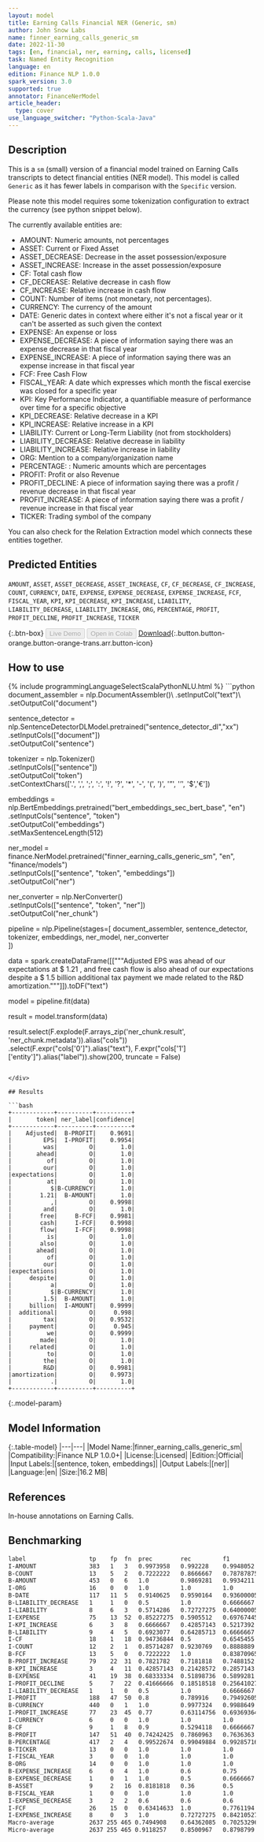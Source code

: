 ```yaml
---
layout: model
title: Earning Calls Financial NER (Generic, sm)
author: John Snow Labs
name: finner_earning_calls_generic_sm
date: 2022-11-30
tags: [en, financial, ner, earning, calls, licensed]
task: Named Entity Recognition
language: en
edition: Finance NLP 1.0.0
spark_version: 3.0
supported: true
annotator: FinanceNerModel
article_header:
  type: cover
use_language_switcher: "Python-Scala-Java"
---
```


## Description

This is a `sm` (small) version of a financial model trained on Earning Calls transcripts to detect financial entities (NER model). 
This model is called `Generic` as it has fewer labels in comparison with the `Specific` version.

Please note this model requires some tokenization configuration to extract the currency (see python snippet below).

The currently available entities are:
- AMOUNT: Numeric amounts, not percentages
- ASSET: Current or Fixed Asset
- ASSET_DECREASE: Decrease in the asset possession/exposure
- ASSET_INCREASE: Increase in the asset possession/exposure
- CF: Total cash flow 
- CF_DECREASE: Relative decrease in cash flow
- CF_INCREASE: Relative increase in cash flow
- COUNT:  Number of items (not monetary, not percentages).
- CURRENCY: The currency of the amount
- DATE: Generic dates in context where either it's not a fiscal year or it can't be asserted as such given the context
- EXPENSE: An expense or loss
- EXPENSE_DECREASE: A piece of information saying there was an expense decrease in that fiscal year
- EXPENSE_INCREASE: A piece of information saying there was an expense increase in that fiscal year
- FCF: Free Cash Flow
- FISCAL_YEAR: A date which expresses which month the fiscal exercise was closed for a specific year
- KPI: Key Performance Indicator, a quantifiable measure of performance over time for a specific objective
- KPI_DECREASE: Relative decrease in a KPI
- KPI_INCREASE: Relative increase in a KPI
- LIABILITY:  Current or Long-Term Liability (not from stockholders)
- LIABILITY_DECREASE: Relative decrease in liability
- LIABILITY_INCREASE: Relative increase in liability
- ORG: Mention to a company/organization name
- PERCENTAGE: : Numeric amounts which are percentages
- PROFIT: Profit or also Revenue
- PROFIT_DECLINE: A piece of information saying there was a profit / revenue decrease in that fiscal year
- PROFIT_INCREASE: A piece of information saying there was a profit / revenue increase in that fiscal year
- TICKER: Trading symbol of the company

You can also check for the Relation Extraction model which connects these entities together.

## Predicted Entities

`AMOUNT`, `ASSET`, `ASSET_DECREASE`, `ASSET_INCREASE`, `CF`, `CF_DECREASE`, `CF_INCREASE`, `COUNT`, `CURRENCY`, `DATE`, `EXPENSE`, `EXPENSE_DECREASE`, `EXPENSE_INCREASE`, `FCF`, `FISCAL_YEAR`, `KPI`, `KPI_DECREASE`, `KPI_INCREASE`, `LIABILITY`, `LIABILITY_DECREASE`, `LIABILITY_INCREASE`, `ORG`, `PERCENTAGE`, `PROFIT`, `PROFIT_DECLINE`, `PROFIT_INCREASE`, `TICKER`


{:.btn-box}
<button class="button button-orange" disabled>Live Demo</button>
<button class="button button-orange" disabled>Open in Colab</button>
[Download](https://s3.amazonaws.com/auxdata.johnsnowlabs.com/finance/models/finner_earning_calls_generic_sm_en_1.0.0_3.0_1669839690938.zip){:.button.button-orange.button-orange-trans.arr.button-icon}

## How to use



<div class="tabs-box" markdown="1">
{% include programmingLanguageSelectScalaPythonNLU.html %}
```python
document_assembler = nlp.DocumentAssembler()\
    .setInputCol("text")\
    .setOutputCol("document")

sentence_detector = nlp.SentenceDetectorDLModel.pretrained("sentence_detector_dl","xx")\
    .setInputCols(["document"])\
    .setOutputCol("sentence")

tokenizer = nlp.Tokenizer()\
    .setInputCols(["sentence"])\
    .setOutputCol("token")\
    .setContextChars(['.', ',', ';', ':', '!', '?', '*', '-', '(', ')', '”', '’', '$','€'])

embeddings = nlp.BertEmbeddings.pretrained("bert_embeddings_sec_bert_base", "en") \
  .setInputCols("sentence", "token") \
  .setOutputCol("embeddings")\
  .setMaxSentenceLength(512)

ner_model = finance.NerModel.pretrained("finner_earning_calls_generic_sm", "en", "finance/models")\
    .setInputCols(["sentence", "token", "embeddings"])\
    .setOutputCol("ner")

ner_converter = nlp.NerConverter()\
    .setInputCols(["sentence", "token", "ner"])\
    .setOutputCol("ner_chunk")

pipeline = nlp.Pipeline(stages=[
    document_assembler,
    sentence_detector,
    tokenizer,
    embeddings,
    ner_model,
    ner_converter   
    ])

data = spark.createDataFrame([["""Adjusted EPS was ahead of our expectations at $ 1.21 , and free cash flow is also ahead of our expectations despite a $ 1.5 billion additional tax payment we made related to the R&D amortization."""]]).toDF("text")

model = pipeline.fit(data)

result = model.transform(data)

result.select(F.explode(F.arrays_zip('ner_chunk.result', 'ner_chunk.metadata')).alias("cols")) \
               .select(F.expr("cols['0']").alias("text"),
                       F.expr("cols['1']['entity']").alias("label")).show(200, truncate = False)
```

</div>

## Results

```bash
+------------+----------+----------+
|       token| ner_label|confidence|
+------------+----------+----------+
|    Adjusted|  B-PROFIT|    0.9691|
|         EPS|  I-PROFIT|    0.9954|
|         was|         O|       1.0|
|       ahead|         O|       1.0|
|          of|         O|       1.0|
|         our|         O|       1.0|
|expectations|         O|       1.0|
|          at|         O|       1.0|
|           $|B-CURRENCY|       1.0|
|        1.21|  B-AMOUNT|       1.0|
|           ,|         O|    0.9998|
|         and|         O|       1.0|
|        free|     B-FCF|    0.9981|
|        cash|     I-FCF|    0.9998|
|        flow|     I-FCF|    0.9998|
|          is|         O|       1.0|
|        also|         O|       1.0|
|       ahead|         O|       1.0|
|          of|         O|       1.0|
|         our|         O|       1.0|
|expectations|         O|       1.0|
|     despite|         O|       1.0|
|           a|         O|       1.0|
|           $|B-CURRENCY|       1.0|
|         1.5|  B-AMOUNT|       1.0|
|     billion|  I-AMOUNT|    0.9999|
|  additional|         O|     0.998|
|         tax|         O|    0.9532|
|     payment|         O|     0.945|
|          we|         O|    0.9999|
|        made|         O|       1.0|
|     related|         O|       1.0|
|          to|         O|       1.0|
|         the|         O|       1.0|
|         R&D|         O|    0.9981|
|amortization|         O|    0.9973|
|           .|         O|       1.0|
+------------+----------+----------+
```

{:.model-param}
## Model Information

{:.table-model}
|---|---|
|Model Name:|finner_earning_calls_generic_sm|
|Compatibility:|Finance NLP 1.0.0+|
|License:|Licensed|
|Edition:|Official|
|Input Labels:|[sentence, token, embeddings]|
|Output Labels:|[ner]|
|Language:|en|
|Size:|16.2 MB|

## References

In-house annotations on Earning Calls.

## Benchmarking

```bash
label	               tp	 fp	 fn	 prec	     rec	     f1
I-AMOUNT	           383	 1	 3	 0.9973958	 0.992228	 0.9948052
B-COUNT	               13	 5	 2	 0.7222222	 0.8666667	 0.78787875
B-AMOUNT	           453	 0	 6	 1.0	     0.9869281	 0.9934211
I-ORG	               16	 0	 0	 1.0	     1.0	     1.0
B-DATE	               117	 11	 5	 0.9140625	 0.9590164	 0.93600005
B-LIABILITY_DECREASE   1	 1	 0	 0.5	     1.0	     0.6666667
I-LIABILITY	           8	 6	 3	 0.5714286	 0.72727275	 0.64000005
I-EXPENSE	           75	 13	 52	 0.85227275	 0.5905512	 0.69767445
I-KPI_INCREASE	       6	 3	 8	 0.6666667	 0.42857143	 0.5217392
B-LIABILITY	           9	 4	 5	 0.6923077	 0.64285713	 0.6666667
I-CF	               18	 1	 18	 0.94736844	 0.5	     0.6545455
I-COUNT	               12	 2	 1	 0.85714287	 0.9230769	 0.8888889
B-FCF	               13	 5	 0	 0.7222222	 1.0	     0.83870965
B-PROFIT_INCREASE	   79	 22	 31	 0.7821782	 0.7181818	 0.7488152
B-KPI_INCREASE	       3	 4	 11	 0.42857143	 0.21428572	 0.2857143
B-EXPENSE	           41	 19	 38	 0.68333334	 0.51898736	 0.5899281
I-PROFIT_DECLINE	   5	 7	 22	 0.41666666	 0.18518518	 0.25641027
I-LIABILITY_DECREASE   1	 1	 0	 0.5	     1.0	     0.6666667
I-PROFIT	           188	 47	 50	 0.8	     0.789916	 0.79492605
B-CURRENCY	           440	 0	 1	 1.0	     0.9977324	 0.9988649
I-PROFIT_INCREASE	   77	 23	 45	 0.77	     0.63114756	 0.69369364
I-CURRENCY	           6	 0	 0	 1.0	     1.0	     1.0
B-CF	               9	 1	 8	 0.9	     0.5294118	 0.6666667
B-PROFIT	           147	 51	 40	 0.74242425	 0.7860963	 0.7636363
B-PERCENTAGE	       417	 2	 4	 0.99522674	 0.99049884	 0.99285716
B-TICKER	           13	 0	 0	 1.0	     1.0	     1.0
I-FISCAL_YEAR	       3	 0	 0	 1.0	     1.0	     1.0
B-ORG	               14	 0	 0	 1.0	     1.0	     1.0
B-EXPENSE_INCREASE	   6	 0	 4	 1.0	     0.6	     0.75
B-EXPENSE_DECREASE	   1	 0	 1	 1.0	     0.5	     0.6666667
B-ASSET	               9	 2	 16	 0.8181818	 0.36	     0.5
B-FISCAL_YEAR	       1	 0	 0	 1.0	     1.0	     1.0
I-EXPENSE_DECREASE     3	 2	 2	 0.6	     0.6	     0.6
I-FCF	               26	 15	 0	 0.63414633	 1.0	     0.7761194
I-EXPENSE_INCREASE	   8	 0	 3	 1.0	     0.72727275	 0.84210527
Macro-average          2637 255 465 0.7494908    0.64362085  0.70253296
Micro-average          2637 255 465 0.9118257    0.8500967   0.8798799  
```
